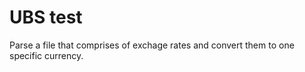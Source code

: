# UBS test

Parse a file that comprises of exchage rates and convert them to one specific currency.
